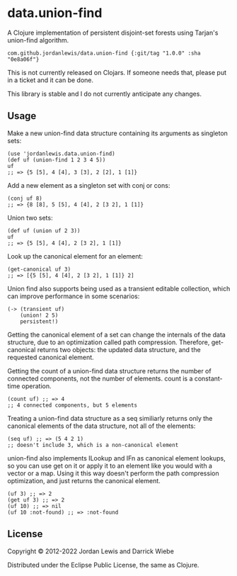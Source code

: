 # data.union-find

A Clojure implementation of persistent disjoint-set forests using Tarjan's
union-find algorithm.

    com.github.jordanlewis/data.union-find {:git/tag "1.0.0" :sha "0e8a06f"}
    
This is not currently released on Clojars. If someone needs that, please put in
a ticket and it can be done.

This library is stable and I do not currently anticipate any changes.

## Usage

Make a new union-find data structure containing its arguments as singleton sets:

    (use 'jordanlewis.data.union-find)
    (def uf (union-find 1 2 3 4 5))
    uf
    ;; => {5 [5], 4 [4], 3 [3], 2 [2], 1 [1]}

Add a new element as a singleton set with conj or cons:

    (conj uf 8)
    ;; => {8 [8], 5 [5], 4 [4], 2 [3 2], 1 [1]}

Union two sets:

    (def uf (union uf 2 3))
    uf
    ;; => {5 [5], 4 [4], 2 [3 2], 1 [1]}

Look up the canonical element for an element:

    (get-canonical uf 3)
    ;; => [{5 [5], 4 [4], 2 [3 2], 1 [1]} 2]
    
Union find also supports being used as a transient editable collection, which
can improve performance in some scenarios:

    (-> (transient uf)
        (union! 2 5)
        persistent!)

Getting the canonical element of a set can change the internals of the data structure,
due to an optimization called path compression. Therefore, get-canonical returns two
objects: the updated data structure, and the requested canonical element.

Getting the count of a union-find data structure returns the number of connected
components, not the number of elements. count is a constant-time operation.

    (count uf) ;; => 4
    ;; 4 connected components, but 5 elements

Treating a union-find data structure as a seq similiarly returns only the
canonical elements of the data structure, not all of the elements:

    (seq uf) ;; => (5 4 2 1) 
    ;; doesn't include 3, which is a non-canonical element

union-find also implements ILookup and IFn as canonical element lookups, so you
can use get on it or apply it to an element like you would with a vector or a
map. Using it this way doesn't perform the path compression optimization, and
just returns the canonical element.

    (uf 3) ;; => 2
    (get uf 3) ;; => 2
    (uf 10) ;; => nil
    (uf 10 :not-found) ;; => :not-found


## License

Copyright © 2012-2022 Jordan Lewis and Darrick Wiebe

Distributed under the Eclipse Public License, the same as Clojure.
